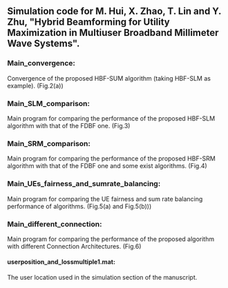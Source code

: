 ## Simulation code for M. Hui, X. Zhao, T. Lin and Y. Zhu, "Hybrid Beamforming for Utility Maximization in Multiuser Broadband Millimeter Wave Systems".

### Main_convergence: 
Convergence of the proposed HBF-SUM algorithm (taking HBF-SLM as example). (Fig.2(a))
### Main_SLM_comparison:
Main program for comparing the performance of the proposed HBF-SLM algorithm with that of the FDBF one. (Fig.3)

### Main_SRM_comparison:
Main program for comparing the performance of the proposed HBF-SRM algorithm with that of the FDBF one and some exist algorithms. (Fig.4)

### Main_UEs_fairness_and_sumrate_balancing:
Main program for comparing the UE fairness and sum rate balancing performance of algorithms. (Fig.5(a) and Fig.5(b)))

### Main_different_connection:
Main program for comparing the performance of the proposed algorithm with different Connection Architectures. (Fig.6)
#### userposition_and_lossmultiple1.mat: 
The user location used in the simulation section of the manuscript.



